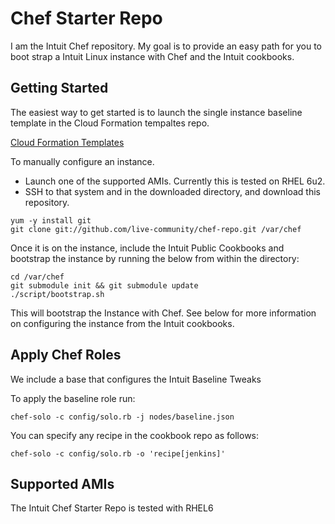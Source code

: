 Chef Starter Repo
=================

I am the Intuit Chef repository.  My goal is to provide an easy path for you to boot strap a Intuit Linux instance with Chef and the Intuit cookbooks.

Getting Started
---------------

The easiest way to get started is to launch the single instance baseline template in the Cloud Formation tempaltes repo.

[Cloud Formation Templates](https://github.com/live-community/cloud_formation_templates)

To manually configure an instance.

* Launch one of the supported AMIs.  Currently this is tested on RHEL 6u2.
* SSH to that system and in the downloaded directory, and download this repository.

```
yum -y install git
git clone git://github.com/live-community/chef-repo.git /var/chef
```

Once it is on the instance, include the Intuit Public Cookbooks and bootstrap the instance by running the below from within the directory:

```
cd /var/chef
git submodule init && git submodule update
./script/bootstrap.sh
```

This will bootstrap the Instance with Chef.  See below for more information on configuring the instance from the Intuit cookbooks.

Apply Chef Roles
----------------

We include a base that configures the Intuit Baseline Tweaks

To apply the baseline role run:

```
chef-solo -c config/solo.rb -j nodes/baseline.json
```

You can specify any recipe in the cookbook repo as follows:

```
chef-solo -c config/solo.rb -o 'recipe[jenkins]'
```

Supported AMIs
--------------

The Intuit Chef Starter Repo is tested with RHEL6
